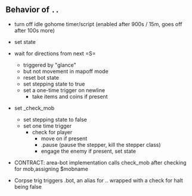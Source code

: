 
## Behavior of `..`

- turn off idle gohome timer/script (enabled after 900s / 15m, goes off after 100s more)
- set state
- wait for directions from next =S=
  - triggered by "glance"
  - but not movement in mapoff mode
  - reset bot state
  - set stepping state to true
  - set a one-time trigger on newline
    - take items and coins if present
- set _check_mob
  - set stepping state to false
  - set one time trigger
    - check for player
      - move on if present
      - .pause (pause the stepper, kill the stepper class)
      - engage the enemy if present, set state
- CONTRACT: area-bot implementation calls check_mob after checking for mob,assigning $mobname

- Corpse trig triggers .bot, an alias for .. wrapped with a check for halt being false